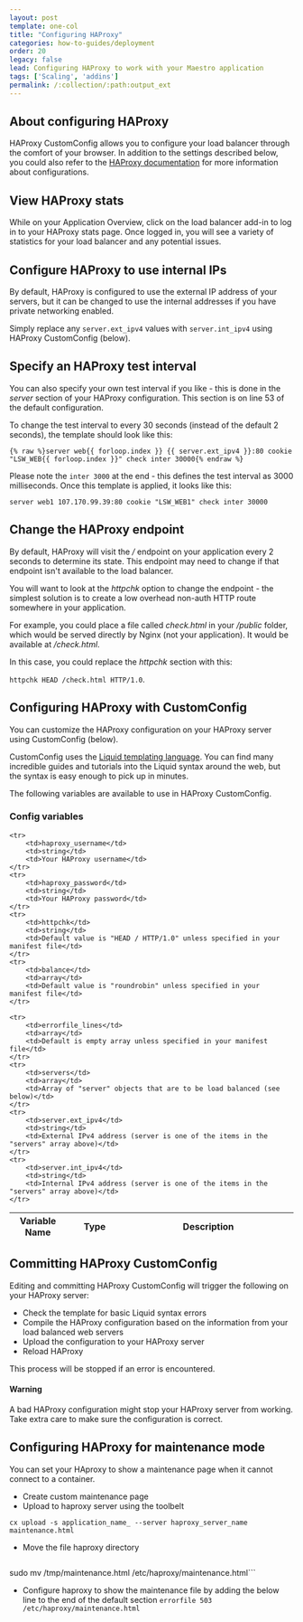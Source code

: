 ```yaml
---
layout: post
template: one-col
title: "Configuring HAProxy"
categories: how-to-guides/deployment
order: 20
legacy: false
lead: Configuring HAProxy to work with your Maestro application
tags: ['Scaling', 'addins']
permalink: /:collection/:path:output_ext
---
```



## About configuring HAProxy
HAProxy CustomConfig allows you to configure your load balancer through the comfort of your browser. In addition to the settings described below, you could also refer to the [HAProxy documentation](http://haproxy.1wt.eu/download/1.3/doc/haproxy-en.txt) for more information about configurations.

## View HAProxy stats
While on your Application Overview, click on the load balancer add-in to log in to your HAProxy stats page. Once logged in, you will see a variety of statistics for your load balancer and any potential issues.

## Configure HAProxy to use internal IPs
By default, HAProxy is configured to use the external IP address of your servers, but it can be changed to use the internal addresses if you have private networking enabled.

Simply replace any `server.ext_ipv4` values with `server.int_ipv4` using HAProxy CustomConfig (below).

## Specify an HAProxy test interval
You can also specify your own test interval if you like - this is done in the _server_ section of your HAProxy configuration. This section is on line 53 of the default configuration.

To change the test interval to every 30 seconds (instead of the default 2 seconds), the template should look like this:

```
{% raw %}server web{{ forloop.index }} {{ server.ext_ipv4 }}:80 cookie "LSW_WEB{{ forloop.index }}" check inter 30000{% endraw %}
```

Please note the `inter 3000` at the end - this defines the test interval as 3000 milliseconds. Once this template is applied, it looks like this:

```shell
server web1 107.170.99.39:80 cookie "LSW_WEB1" check inter 30000
```

## Change the HAProxy endpoint

By default, HAProxy will visit the _/_ endpoint on your application every 2 seconds to determine its state. This endpoint may need to change if that endpoint isn't available to the load balancer.

You will want to look at the _httpchk_ option to change the endpoint - the simplest solution is to create a low overhead non-auth HTTP route somewhere in your application.

For example, you could place a file called _check.html_ in your _/public_ folder, which would be served directly by Nginx (not your application). It would be available at _/check.html_.

In this case, you could replace the _httpchk_ section with this:

`httpchk HEAD /check.html HTTP/1.0`.

## Configuring HAProxy with CustomConfig
You can customize the HAProxy configuration on your HAProxy server using CustomConfig (below).

CustomConfig uses the [Liquid templating language](http://liquidmarkup.org/). You can find many incredible guides and tutorials into the Liquid syntax around the web, but the syntax is easy enough to pick up in minutes.

The following variables are available to use in HAProxy CustomConfig.

### Config variables
<table class='table table-bordered table-striped'>
    <colgroup>
    <col width="20%"/>
    <col width="20%"/>
    <col width="60%"/>
</colgroup>
<thead>
    <tr>
        <th>Variable Name</th>
        <th>Type</th>
        <th>Description</th>
    </tr>
</thead>
<tbody>

    <tr>
        <td>haproxy_username</td>
        <td>string</td>
        <td>Your HAProxy username</td>
    </tr>
    <tr>
        <td>haproxy_password</td>
        <td>string</td>
        <td>Your HAProxy password</td>
    </tr>
    <tr>
        <td>httpchk</td>
        <td>string</td>
        <td>Default value is "HEAD / HTTP/1.0" unless specified in your manifest file</td>
    </tr>
    <tr>
        <td>balance</td>
        <td>array</td>
        <td>Default value is "roundrobin" unless specified in your manifest file</td>
    </tr>

    <tr>
        <td>errorfile_lines</td>
        <td>array</td>
        <td>Default is empty array unless specified in your manifest file</td>
    </tr>
    <tr>
        <td>servers</td>
        <td>array</td>
        <td>Array of "server" objects that are to be load balanced (see below)</td>
    </tr>
    <tr>
        <td>server.ext_ipv4</td>
        <td>string</td>
        <td>External IPv4 address (server is one of the items in the "servers" array above)</td>
    </tr>
    <tr>
        <td>server.int_ipv4</td>
        <td>string</td>
        <td>Internal IPv4 address (server is one of the items in the "servers" array above)</td>
    </tr>

</tbody>
</table>

## Committing HAProxy CustomConfig

Editing and committing HAProxy CustomConfig will trigger the following on your HAProxy server:

* Check the template for basic Liquid syntax errors
* Compile the HAProxy configuration based on the information from your load balanced web servers
* Upload the configuration to your HAProxy server
* Reload HAProxy

This process will be stopped if an error is encountered.

#### Warning
<div class="notice notice-warning">
<p>A bad HAProxy configuration might stop your HAProxy server from working. Take extra care to make sure the configuration is correct.</p>
</div>

## Configuring HAProxy for maintenance mode

You can set your HAproxy to show a maintenance page when it cannot connect to a container.

* Create custom maintenance page
* Upload to haproxy server using the toolbelt
```shell
cx upload -s application_name_ --server haproxy_server_name maintenance.html
```
  
* Move the file haproxy directory
  ```shell
sudo mv /tmp/maintenance.html /etc/haproxy/maintenance.html```

* Configure haproxy to show the maintenance file by adding the below line to the end of the default section
`errorfile 503 /etc/haproxy/maintenance.html`

